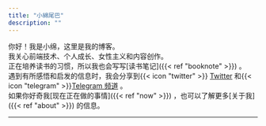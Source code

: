 ```yaml
---
title: "小綿尾巴"
description: ""
---
```


<!-- {{< lead >}} 前端工程师（React & Tailwind） {{< /lead >}} -->

你好！我是小绵，这里是我的博客。  
我关心前端技术、个人成长、女性主义和内容创作。  
正在培养读书的习惯，所以我也会写写[读书笔记]({{< ref "booknote" >}}) 。  
遇到有所感悟和启发的信息时，我会分享到{{< icon "twitter" >}} [Twitter](https://twitter.com/cuttondev) 和{{< icon "telegram" >}}[Telegram 频道](https://t.me/cuttontail) 。  
如果你好奇我[现在正在做的事情]({{< ref "now" >}}) ，也可以了解更多[关于我]({{< ref "about" >}}) 的信息。

---
